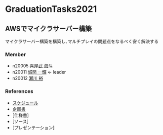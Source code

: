 # GraduationTasks2021

## AWSでマイクラサーバー構築

マイクラサーバー構築を構築し､マルチプレイの問題点をなるべく安く解決する

### Member
- n20005 [喜屋武 海斗](https://github.com/n20005/GraduationTasks)
- n20011 [城間 一輝](https://github.com/n20011/AWSteam) <- leader
- n20012 [瀬川 裕](https://github.com/n20012/GraduationTasks)

### References

- [スケジュール](./docs/Schedule.md)
- [企画書](./docs/Proposal.md)
- [仕様書]
- [ソース]
- [プレゼンテーション]